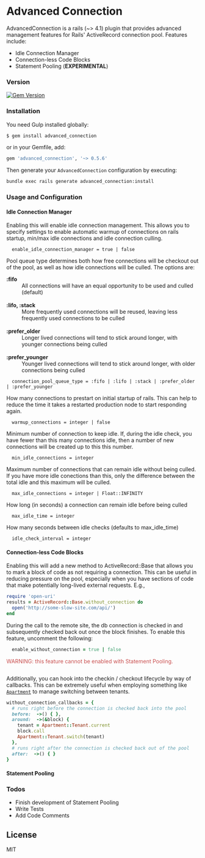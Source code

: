 # Advanced Connection

AdvancedConnection is a rails (~> 4.1) plugin that provides advanced management features for Rails' ActiveRecord connection pool. Features include:
  - Idle Connection Manager
  - Connection-less Code Blocks
  - Statement Pooling (**EXPERIMENTAL**)

### Version

[![Gem Version](https://badge.fury.io/rb/advanced_connection.svg)](https://badge.fury.io/rb/advanced_connection)

### Installation

You need Gulp installed globally:

```sh
$ gem install advanced_connection
```

or in your Gemfile, add:

```ruby
gem 'advanced_connection', '~> 0.5.6'
```

Then generate your `AdvancedConnection` configuration by executing:

```sh
bundle exec rails generate advanced_connection:install
```

### Usage and Configuration

#### Idle Connection Manager

Enabling this will enable idle connection management. This allows you to specify settings
to enable automatic warmup of connections on rails startup, min/max idle connections and
idle connection culling.

```text
  enable_idle_connection_manager = true | false
```

Pool queue type determines both how free connections will be checkout out of the pool, as well as how idle connections will be culled. The options are:

<dl>
  <dt><strong>:fifo</strong></dt>
    <dd>All connections will have an equal opportunity to be used and culled (default)</dd>
    <br />
  <dt><strong>:lifo, :stack</strong></dt>
    <dd>More frequently used connections will be reused, leaving less frequently used connections to be culled</dd>
    <br />
  <dt><strong>:prefer_older</strong></dt>
    <dd>Longer lived connections will tend to stick around longer, with younger connections being culled</dd>
    <br />
  <dt><strong>:prefer_younger</strong></dt>
    <dd>Younger lived connections will tend to stick around longer, with older connections being culled</dd>
</dl>

```text
  connection_pool_queue_type = :fifo | :lifo | :stack | :prefer_older | :prefer_younger
```

How many connections to prestart on initial startup of rails. This can help to reduce the time it takes a restarted production node to start responding again.
```text
  warmup_connections = integer | false
```

Minimum number of connection to keep idle. If, during the idle check, you have fewer than this many connections idle, then a number of new connections will be created up to this this number.
```text
  min_idle_connections = integer
```

Maximum number of connections that can remain idle without being culled. If you have
more idle conections than this, only the difference between the total idle and this
maximum will be culled.
```text
  max_idle_connections = integer | Float::INFINITY
```

How long (in seconds) a connection can remain idle before being culled
```text
  max_idle_time = integer
```

How many seconds between idle checks (defaults to max_idle_time)
```text
  idle_check_interval = integer
```

#### Connection-less Code Blocks

 Enabling this will add a new method to ActiveRecord::Base that allows you to mark a block of code as not requiring a connection. This can be useful in reducing pressure on the pool, especially when you have sections of code that make potentially long-lived external requests. E.g.,

 ```ruby
 require 'open-uri'
 results = ActiveRecord::Base.without_connection do
   open('http://some-slow-site.com/api/')
 end
 ```

During the call to the remote site, the db connection is checked in and subsequently checked back out once the block finishes. To enable this feature, uncomment the following:

```ruby
  enable_without_connection = true | false
```

<div style="color: rgb(201, 79, 79); padding-bottom: 1em;"> WARNING: this feature cannot be enabled with Statement Pooling.</div>

Additionally, you can hook into the checkin / checkout lifecycle by way of callbacks. This can be extremely useful when employing something like [`Apartment`][apt] to manage switching between tenants.

```ruby
without_connection_callbacks = {
  # runs right before the connection is checked back into the pool
  before:  ->() { },
  around:  ->(&block) {
    tenant = Apartment::Tenant.current
    block.call
    Apartment::Tenant.switch(tenant)
  },
  # runs right after the connection is checked back out of the pool
  after:  ->() { }
}
```

#### Statement Pooling

### Todos

 - Finish development of Statement Pooling
 - Write Tests
 - Add Code Comments

License
----

MIT


[//]: # (references)
   [apt]: <https://github.com/influitive/apartment/>
